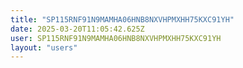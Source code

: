 ```yaml
---
title: "SP115RNF91N9MAMHA06HNB8NXVHPMXHH75KXC91YH"
date: 2025-03-20T11:05:42.625Z
user: SP115RNF91N9MAMHA06HNB8NXVHPMXHH75KXC91YH
layout: "users"
---
```

    